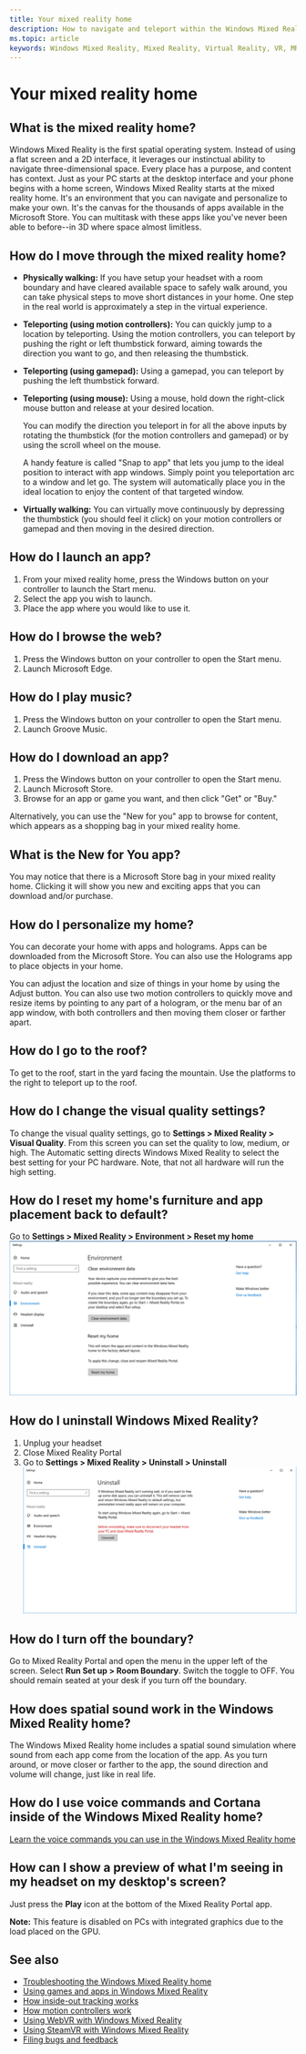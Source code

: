 ```yaml
---
title: Your mixed reality home
description: How to navigate and teleport within the Windows Mixed Reality home, launch apps and games, personalize the home, and change visual, audio, and speech settings.
ms.topic: article
keywords: Windows Mixed Reality, Mixed Reality, Virtual Reality, VR, MR, Home, Navigate, Get around, apps, games
---
```



# Your mixed reality home

## What is the mixed reality home?

Windows Mixed Reality is the first spatial operating system. Instead of using a flat screen and a 2D interface, it leverages our instinctual ability to navigate three-dimensional space. Every place has a purpose, and content has context. Just as your PC starts at the desktop interface and your phone begins with a home screen, Windows Mixed Reality starts at the mixed reality home. It's an environment that you can navigate and personalize to make your own. It's the canvas for the thousands of apps available in the Microsoft Store. You can multitask with these apps like you've never been able to before--in 3D where space almost limitless. 

## How do I move through the mixed reality home?
* **Physically walking:** If you have setup your headset with a room boundary and have cleared available space to safely walk around, you can take physical steps to move short distances in your home. One step in the real world is approximately a step in the virtual experience.
* **Teleporting (using motion controllers):** You can quickly jump to a location by teleporting. Using the motion controllers, you can teleport by pushing the right or left thumbstick forward, aiming towards the direction you want to go, and then releasing the thumbstick.
* **Teleporting (using gamepad):** Using a gamepad, you can teleport by pushing the left thumbstick forward.
* **Teleporting (using mouse):** Using a mouse, hold down the right-click mouse button and release at your desired location.

    You can modify the direction you teleport in for all the above inputs by rotating the thumbstick (for the motion controllers and gamepad) or by using the scroll wheel on the mouse.

    A handy feature is called "Snap to app" that lets you jump to the ideal position to interact with app windows. Simply point you teleportation arc to a window and let go. The system will automatically place you in the ideal location to enjoy the content of that targeted window.
* **Virtually walking:** You can virtually move continuously by depressing the thumbstick (you should feel it click) on your motion controllers or gamepad and then moving in the desired direction.

## How do I launch an app?

1. From your mixed reality home, press the Windows button on your controller to launch the Start menu. 
2. Select the app you wish to launch. 
3. Place the app where you would like to use it.

## How do I browse the web?

1. Press the Windows button on your controller to open the Start menu.
2. Launch Microsoft Edge.

## How do I play music?

1. Press the Windows button on your controller to open the Start menu.
2. Launch Groove Music.

## How do I download an app?

1. Press the Windows button on your controller to open the Start menu.
2. Launch Microsoft Store.
3. Browse for an app or game you want, and then click "Get" or "Buy."

Alternatively, you can use the "New for you" app to browse for content, which appears as a shopping bag in your mixed reality home.

## What is the New for You app?

You may notice that there is a Microsoft Store bag in your mixed reality home. Clicking it will show you new and exciting apps that you can download and/or purchase.

## How do I personalize my home?

You can decorate your home with apps and holograms. Apps can be downloaded from the Microsoft Store. You can also use the Holograms app to place objects in your home.

You can adjust the location and size of things in your home by using the Adjust button. You can also use two motion controllers to quickly move and resize items by pointing to any part of a hologram, or the menu bar of an app window, with both controllers and then moving them closer or farther apart.

## How do I go to the roof?

To get to the roof, start in the yard facing the mountain. Use the platforms to the right to teleport up to the roof.

## How do I change the visual quality settings?

To change the visual quality settings, go to **Settings > Mixed Reality > Visual Quality**. From this screen you can set the quality to low, medium, or high. The Automatic setting directs Windows Mixed Reality to select the best setting for your PC hardware. Note, that not all hardware will run the high setting.

## How do I reset my home's furniture and app placement back to default?

Go to **Settings > Mixed Reality > Environment > Reset my home** ![Windows Settings panel to reset my home](images/1050px-environmentreset.png)

## How do I uninstall Windows Mixed Reality?
1. Unplug your headset
2. Close Mixed Reality Portal
3. Go to **Settings > Mixed Reality > Uninstall > Uninstall** ![Windows Settings panel to uninstall mixed reality](images/1050px-uninstall2.png)

## How do I turn off the boundary?

Go to Mixed Reality Portal and open the menu in the upper left of the screen. Select **Run Set up > Room Boundary**. Switch the toggle to OFF. You should remain seated at your desk if you turn off the boundary.

## How does spatial sound work in the Windows Mixed Reality home?

The Windows Mixed Reality home includes a spatial sound simulation where sound from each app come from the location of the app. As you turn around, or move closer or farther to the app, the sound direction and volume will change, just like in real life.

## How do I use voice commands and Cortana inside of the Windows Mixed Reality home?

[Learn the voice commands you can use in the Windows Mixed Reality home](https://support.microsoft.com/en-us/help/4041322/windows-10-speech-in-windows-mixed-reality)

## How can I show a preview of what I'm seeing in my headset on my desktop's screen?

Just press the **Play** icon at the bottom of the Mixed Reality Portal app.

**Note:** This feature is disabled on PCs with integrated graphics due to the load placed on the GPU.

## See also

* [Troubleshooting the Windows Mixed Reality home](troubleshooting-windows-mixed-reality.md#windows-mixed-reality-home)
* [Using games and apps in Windows Mixed Reality](using-games-and-apps-in-windows-mixed-reality.md)
* [How inside-out tracking works](tracking-system.md)
* [How motion controllers work](motion-controllers.md)
* [Using WebVR with Windows Mixed Reality](webvr.md)
* [Using SteamVR with Windows Mixed Reality](using-steamvr-with-windows-mixed-reality.md)
* [Filing bugs and feedback](filing-feedback.md)
